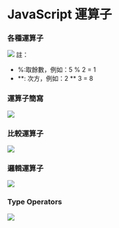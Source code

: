  # JavaScript 運算子
 ### 各種運算子
 ![](https://i.imgur.com/NDO09c6.png)
註：
- %:取餘數，例如：5 % 2 = 1
- **: 次方，例如：2 ** 3 = 8
 
 ### 運算子簡寫
 ![](https://i.imgur.com/hBa9roz.png)
 
 ### 比較運算子
 ![](https://i.imgur.com/Zt3pYKO.png)

### 邏輯運算子
![](https://i.imgur.com/eY6arLE.png)

### Type Operators
![](https://i.imgur.com/PES2EPw.png)



